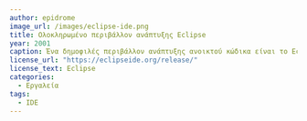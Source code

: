 ```yaml
---
author: epidrome
image_url: /images/eclipse-ide.png
title: Ολοκληρωμένο περιβάλλον ανάπτυξης Eclipse 
year: 2001
caption: Ένα δημοφιλές περιβάλλον ανάπτυξης ανοικτού κώδικα είναι το Eclipse, το οποίο χρησιμοποιεί την επιτραπέζια γραφική διεπαφή για να ολοκληρώσει σε μια εφαρμογή χρήσιμα εργαλεία, όπως είναι ο επεξεργαστής κειμένου, η αυτόματη μορφοποίηση και η συμπλήρωση κώδικα, ο αποσφαλματωτής και η υποστήριξη για διαφορετικές γλώσσες προγραμματισμού.
license_url: "https://eclipseide.org/release/" 
license_text: Eclipse 
categories:
  - Εργαλεία
tags:
  - IDE
---
```

